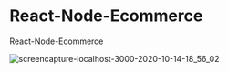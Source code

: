 # React-Node-Ecommerce
React-Node-Ecommerce



![screencapture-localhost-3000-2020-10-14-18_56_02](https://user-images.githubusercontent.com/25196150/96020868-f6747f80-0e4e-11eb-86e5-84a8361f59e1.png)

